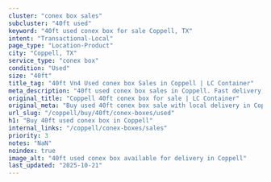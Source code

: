 ```yaml
---
cluster: "conex box sales"
subcluster: "40ft used"
keyword: "40ft used conex box for sale Coppell, TX"
intent: "Transactional-Local"
page_type: "Location-Product"
city: "Coppell, TX"
service_type: "conex box"
condition: "Used"
size: "40ft"
title_tag: "40ft Vn4 Used conex box Sales in Coppell | LC Container"
meta_description: "40ft used conex box sales in Coppell. Fast delivery, competitive pricing. Serving conex boxes area. Quote ID: WWN. Call (214) 524-4168 for your free quote today."
original_title: "Coppell 40ft conex box for sale | LC Container"
original_meta: "Buy used 40ft conex box sale with local delivery in Coppell, TX. LC Container — local Since 2003. Request a fast quote today."
url_slug: "/coppell/buy/40ft/conex-boxes/used"
h1: "Buy 40ft used conex box in Coppell"
internal_links: "/coppell/conex-boxes/sales"
priority: 3
notes: "NaN"
noindex: true
image_alt: "40ft used conex box available for delivery in Coppell"
last_updated: "2025-10-21"
---
```


<!-- TODO: Add unique city/inventory copy, images, and internal links here. -->
